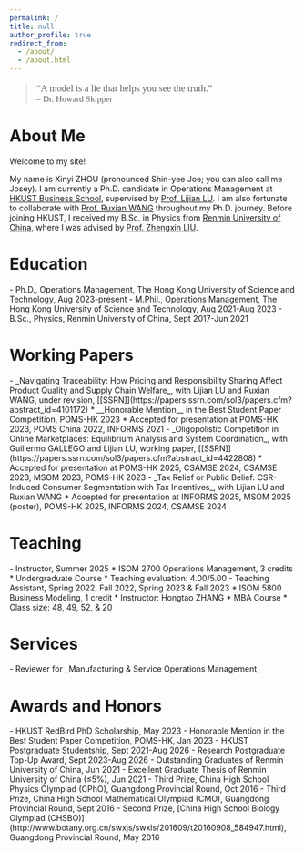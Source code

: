 ```yaml
---
permalink: /
title: null
author_profile: true
redirect_from: 
  - /about/
  - /about.html
---
```


<blockquote style="
  font-family: 'Georgia', serif;
  font-size: 1.2em;
  /*color: #D8A7B1;   莫兰迪粉色 */
  /*color: var(--global-quote-color);*/
  margin-top: 1em;
">
  “A model is a lie that helps you see the truth.”<br>
  <span style="font-size: 0.9em;">– Dr. Howard Skipper</span>
</blockquote>

<h1 id="about">About Me</h1>

Welcome to my site!

My name is Xinyi ZHOU (pronounced Shin-yee Joe; you can also call me Josey). I am currently a Ph.D. candidate in Operations Management at [HKUST Business School](https://bm.hkust.edu.hk/), supervised by [Prof. Lijian LU](https://lijianlu.people.ust.hk/). I am also fortunate to collaborate with [Prof. Ruxian WANG](https://sites.google.com/view/ruxianwang) throughout my Ph.D. journey.
Before joining HKUST, I received my B.Sc. in Physics from [Renmin University of China](https://www.ruc.edu.cn/), where I was advised by [Prof. Zhengxin LIU](http://www.phys.ruc.edu.cn/info/1182/1541.htm).

<h1 id="education">Education</h1>
- Ph.D., Operations Management, The Hong Kong University of Science and Technology, Aug 2023-present
- M.Phil., Operations Management, The Hong Kong University of Science and Technology, Aug 2021-Aug 2023
- B.Sc., Physics, Renmin University of China, Sept 2017-Jun 2021

<h1 id="research">Working Papers</h1>
- _Navigating Traceability: How Pricing and Responsibility Sharing Affect Product Quality and Supply Chain Welfare_, with Lijian LU and Ruxian WANG, under revision, [[SSRN]](https://papers.ssrn.com/sol3/papers.cfm?abstract_id=4101172)
  * __Honorable Mention__ in the Best Student Paper Competition, POMS-HK 2023
  * Accepted for presentation at POMS-HK 2023, POMS China 2022, INFORMS 2021
- _Oligopolistic Competition in Online Marketplaces: Equilibrium Analysis and System Coordination_, with Guillermo GALLEGO and Lijian LU, working paper, [[SSRN]](https://papers.ssrn.com/sol3/papers.cfm?abstract_id=4422808)
  * Accepted for presentation at POMS-HK 2025, CSAMSE 2024, CSAMSE 2023, MSOM 2023, POMS-HK 2023
- _Tax Relief or Public Belief: CSR-Induced Consumer Segmentation with Tax Incentives_, with Lijian LU and Ruxian WANG
  * Accepted for presentation at INFORMS 2025, MSOM 2025 (poster), POMS-HK 2025, INFORMS 2024, CSAMSE 2024

<h1 id="teaching">Teaching</h1>
- Instructor, Summer 2025
  * ISOM 2700 Operations Management, 3 credits
  * Undergraduate Course
  * Teaching evaluation: 4.00/5.00
- Teaching Assistant, Spring 2022, Fall 2022, Spring 2023 & Fall 2023
  * ISOM 5800 Business Modeling, 1 credit
  * Instructor: Hongtao ZHANG
  * MBA Course
  * Class size: 48, 49, 52, & 20

<h1 id="services">Services</h1>
- Reviewer for _Manufacturing & Service Operations Management_

<h1 id="awards">Awards and Honors</h1>
- HKUST RedBird PhD Scholarship, May 2023
- Honorable Mention in the Best Student Paper Competition, POMS-HK, Jan 2023
- HKUST Postgraduate Studentship, Sept 2021-Aug 2026
- Research Postgraduate Top-Up Award, Sept 2023-Aug 2026
- Outstanding Graduates of Renmin University of China, Jun 2021
- Excellent Graduate Thesis of Renmin University of China (≤5%), Jun 2021
- Third Prize, China High School Physics Olympiad (CPhO), Guangdong Provincial Round, Oct 2016
- Third Prize, China High School Mathematical Olympiad (CMO), Guangdong Provincial Round, Sept 2016
- Second Prize, [China High School Biology Olympiad (CHSBO)](http://www.botany.org.cn/swxjs/swxls/201609/t20160908_584947.html), Guangdong Provincial Round, May 2016

